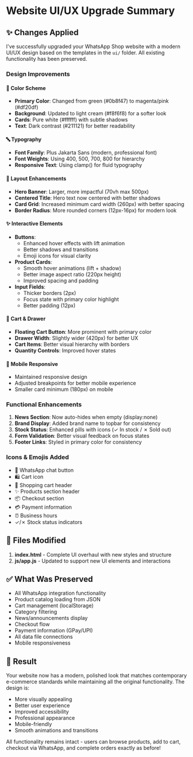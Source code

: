 # Website UI/UX Upgrade Summary

## ✨ Changes Applied

I've successfully upgraded your WhatsApp Shop website with a modern UI/UX design based on the templates in the `ui/` folder. All existing functionality has been preserved.

### Design Improvements

#### 🎨 Color Scheme
- **Primary Color**: Changed from green (#0b8f47) to magenta/pink (#df20df)
- **Background**: Updated to light cream (#f8f6f8) for a softer look
- **Cards**: Pure white (#ffffff) with subtle shadows
- **Text**: Dark contrast (#211121) for better readability

#### 🔤 Typography
- **Font Family**: Plus Jakarta Sans (modern, professional font)
- **Font Weights**: Using 400, 500, 700, 800 for hierarchy
- **Responsive Text**: Using clamp() for fluid typography

#### 📐 Layout Enhancements
- **Hero Banner**: Larger, more impactful (70vh max 500px)
- **Centered Title**: Hero text now centered with better shadows
- **Card Grid**: Increased minimum card width (260px) with better spacing
- **Border Radius**: More rounded corners (12px-16px) for modern look

#### ✨ Interactive Elements
- **Buttons**: 
  - Enhanced hover effects with lift animation
  - Better shadows and transitions
  - Emoji icons for visual clarity
- **Product Cards**: 
  - Smooth hover animations (lift + shadow)
  - Better image aspect ratio (220px height)
  - Improved spacing and padding
- **Input Fields**: 
  - Thicker borders (2px)
  - Focus state with primary color highlight
  - Better padding (12px)

#### 🛒 Cart & Drawer
- **Floating Cart Button**: More prominent with primary color
- **Drawer Width**: Slightly wider (420px) for better UX
- **Cart Items**: Better visual hierarchy with borders
- **Quantity Controls**: Improved hover states

#### 📱 Mobile Responsive
- Maintained responsive design
- Adjusted breakpoints for better mobile experience
- Smaller card minimum (180px) on mobile

### Functional Enhancements

1. **News Section**: Now auto-hides when empty (display:none)
2. **Brand Display**: Added brand name to topbar for consistency
3. **Stock Status**: Enhanced pills with icons (✓ In stock / ✗ Sold out)
4. **Form Validation**: Better visual feedback on focus states
5. **Footer Links**: Styled in primary color for consistency

### Icons & Emojis Added
- 💬 WhatsApp chat button
- 🛍️ Cart icon
- 🛒 Shopping cart header
- ✨ Products section header
- 📦 Checkout section
- 💳 Payment information
- ⏰ Business hours
- ✓/✗ Stock status indicators

## 🔧 Files Modified

1. **index.html** - Complete UI overhaul with new styles and structure
2. **js/app.js** - Updated to support new UI elements and interactions

## ✅ What Was Preserved

- All WhatsApp integration functionality
- Product catalog loading from JSON
- Cart management (localStorage)
- Category filtering
- News/announcements display
- Checkout flow
- Payment information (GPay/UPI)
- All data file connections
- Mobile responsiveness

## 🚀 Result

Your website now has a modern, polished look that matches contemporary e-commerce standards while maintaining all the original functionality. The design is:
- More visually appealing
- Better user experience
- Improved accessibility
- Professional appearance
- Mobile-friendly
- Smooth animations and transitions

All functionality remains intact - users can browse products, add to cart, checkout via WhatsApp, and complete orders exactly as before!
